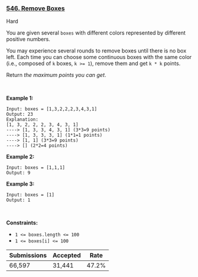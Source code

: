### [546. Remove Boxes](https://leetcode.com/problems/remove-boxes/)

Hard

You are given several `` boxes `` with different colors represented by different positive numbers.

You may experience several rounds to remove boxes until there is no box left. Each time you can choose some continuous boxes with the same color (i.e., composed of `` k `` boxes, `` k >= 1 ``), remove them and get `` k * k `` points.

Return _the maximum points you can get_.

 

__Example 1:__

```
Input: boxes = [1,3,2,2,2,3,4,3,1]
Output: 23
Explanation:
[1, 3, 2, 2, 2, 3, 4, 3, 1] 
----> [1, 3, 3, 4, 3, 1] (3*3=9 points) 
----> [1, 3, 3, 3, 1] (1*1=1 points) 
----> [1, 1] (3*3=9 points) 
----> [] (2*2=4 points)
```

__Example 2:__

```
Input: boxes = [1,1,1]
Output: 9
```

__Example 3:__

```
Input: boxes = [1]
Output: 1
```

 

__Constraints:__

*   `` 1 <= boxes.length <= 100 ``
*   `` 1 <= boxes[i] <= 100 ``

| Submissions    | Accepted     | Rate   |
| -------------- | ------------ | ------ |
| 66,597 | 31,441 | 47.2% |